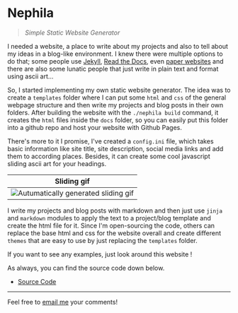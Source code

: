 # Nephila
> _Simple Static Website Generator_

I needed a website, a place to write about my projects and also to tell about my ideas in a blog-like environment. I knew there were multiple options to do that; some people use [Jekyll](https://jekyllrb.com/), [Read the Docs](https://readthedocs.org/), even [paper websites](https://daily.tinyprojects.dev/paper_website) and there are also some lunatic people that just write in plain text and format using ascii art...

So, I started implementing my own static website generator. The idea was to create a `templates` folder where I can put some `html` and `css` of the general webpage structure and then write my projects and blog posts in their own folders. After building the website with the `./nephila build` command, it creates the `html` files inside the `docs` folder, so you can easily put this folder into a github repo and host your website with Github Pages.

There's more to it I promise, I've created a `config.ini` file, which takes basic information like site title, site description, social media links and add them to according places. Besides, it can create some cool javascript sliding ascii art for your headings.

| Sliding gif |
| ----------- |
| ![Autumatically generated sliding gif](https://raw.githubusercontent.com/kgbzen/archive/main/images/ascii.gif) |

I write my projects and blog posts with markdown and then just use `jinja` and `markdown` modules to apply the text to a project/blog template and create the html file for it. Since I'm open-sourcing the code, others can replace the base html and css for the website overall and create different `themes` that are easy to use by just replacing the `templates` folder.

If you want to see any examples, just look around this website !

As always, you can find the source code down below.

* [Source Code](https://github.com/kgbzen/nephila)

---
Feel free to [email me](mailto:kaangiray26@protonmail.com) your comments!
